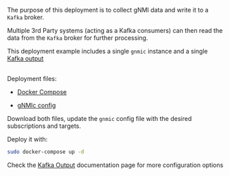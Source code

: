 The purpose of this deployment is to collect gNMI data and write it to a `Kafka` broker.

Multiple 3rd Party systems (acting as a Kafka consumers) can then read the data from the `Kafka` broker for further processing.

This deployment example includes a single `gnmic` instance and a single [Kafka output](../../../user_guide/outputs/kafka_output.md)

<div class="mxgraph" style="max-width:100%;border:1px solid transparent;margin:0 auto; display:block;" data-mxgraph="{&quot;page&quot;:12,&quot;zoom&quot;:1.4,&quot;highlight&quot;:&quot;#0000ff&quot;,&quot;nav&quot;:true,&quot;check-visible-state&quot;:true,&quot;resize&quot;:true,&quot;url&quot;:&quot;https://raw.githubusercontent.com/karimra/gnmic/diagrams/diagrams/single_instance_kafka.drawio&quot;}"></div>

<script type="text/javascript" src="https://cdn.jsdelivr.net/gh/hellt/drawio-js@main/embed2.js?&fetch=https%3A%2F%2Fraw.githubusercontent.com%2Fkarimra%2Fgnmic%2Fdiagrams%2Fsingle_instance_kafka.drawio" async></script>

Deployment files:

- [Docker Compose](https://github.com/karimra/gnmic/blob/main/examples/deployments/1.single-instance/2.kafka-output/docker-compose/docker-compose.yaml)

- [gNMIc config](https://github.com/karimra/gnmic/blob/main/examples/deployments/1.single-instance/2.kafka-output/docker-compose/gnmic1.yaml)

Download both files, update the `gnmic` config file with the desired subscriptions and targets.

Deploy it with:

```bash
sudo docker-compose up -d
```

Check the [Kafka Output](../../../user_guide/outputs/kafka_output.md) documentation page for more configuration options
